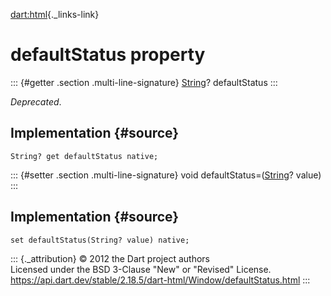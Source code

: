 [dart:html](../../dart-html/dart-html-library){._links-link}

defaultStatus property
======================

::: {#getter .section .multi-line-signature}
[String](../../dart-core/string-class)? defaultStatus
:::

*Deprecated*.

Implementation {#source}
--------------

``` {.language-dart data-language="dart"}
String? get defaultStatus native;
```

::: {#setter .section .multi-line-signature}
void defaultStatus=([String](../../dart-core/string-class)? value)
:::

Implementation {#source}
--------------

``` {.language-dart data-language="dart"}
set defaultStatus(String? value) native;
```

::: {._attribution}
© 2012 the Dart project authors\
Licensed under the BSD 3-Clause \"New\" or \"Revised\" License.\
<https://api.dart.dev/stable/2.18.5/dart-html/Window/defaultStatus.html>
:::
